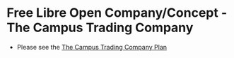 # Free Libre Open Company/Concept - The Campus Trading Company

- Please see the [The Campus Trading Company Plan](https://plan.thecampustrade.com)

